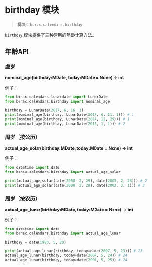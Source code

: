 # birthday 模块

> 模块：`borax.calendars.birthday`

`birthday` 模块提供了三种常用的年龄计算方法。

## 年龄API

### 虚岁

**nominal_age(birthday:MDate, today:MDate = None) -> int**

例子：

```python
from borax.calendars.lunardate import LunarDate
from borax.calendars.birthday import nominal_age

birthday = LunarDate(2017, 6, 16, 1)
print(nominal_age(birthday, LunarDate(2017, 6, 21, 1))) # 1
print(nominal_age(birthday, LunarDate(2017, 12, 29))) # 1
print(nominal_age(birthday, LunarDate(2018, 1, 1))) # 2
```

### 周岁（按公历）

**actual_age_solar(birthday:MDate, today:MDate = None) -> int**

例子：

```python
from datetime import date
from borax.calendars.birthday import actual_age_solar

print(actual_age_solar(date(2000, 2, 29), date(2003, 2, 28))) # 2
print(actual_age_solar(date(2000, 2, 29), date(2003, 3, 1))) # 3
```

### 周岁（按农历）

**actual_age_lunar(birthday:MDate, today:MDate = None) -> int**

例子：

```python
from datetime import date
from borax.calendars.birthday import actual_age_lunar

birthday = date(1983, 5, 20)

print(actual_age_lunar(birthday, today=date(2007, 5, 23))) # 23
actual_age_lunar(birthday, today=date(2007, 5, 24)) # 24
actual_age_lunar(birthday, today=date(2007, 5, 25)) # 24
```